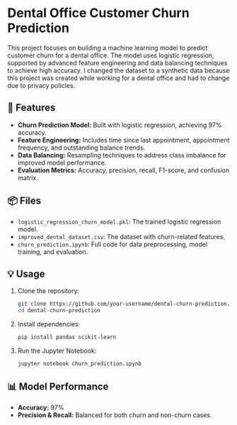 
# Dental Office Customer Churn Prediction

This project focuses on building a machine learning model to predict customer churn for a dental office. The model uses logistic regression, supported by advanced feature engineering and data balancing techniques to achieve high accuracy. I changed the dataset to a synthetic data because this project was created while working for a dental office and had to change due to privacy policies. 

## 🚀 Features
- **Churn Prediction Model:** Built with logistic regression, achieving 97% accuracy.
- **Feature Engineering:** Includes time since last appointment, appointment frequency, and outstanding balance trends.
- **Data Balancing:** Resampling techniques to address class imbalance for improved model performance.
- **Evaluation Metrics:** Accuracy, precision, recall, F1-score, and confusion matrix.

## 📦 Files
- `logistic_regression_churn_model.pkl`: The trained logistic regression model.
- `improved_dental_dataset.csv`: The dataset with churn-related features.
- `churn_prediction.ipynb`: Full code for data preprocessing, model training, and evaluation.

## 💡 Usage
1. Clone the repository:
   ```bash
   git clone https://github.com/your-username/dental-churn-prediction.git
   cd dental-churn-prediction
   ```

2. Install dependencies:
   ```bash
   pip install pandas scikit-learn
   ```

3. Run the Jupyter Notebook:
   ```bash
   jupyter notebook churn_prediction.ipynb
   ```

## 📊 Model Performance
- **Accuracy:** 97%
- **Precision & Recall:** Balanced for both churn and non-churn cases.

